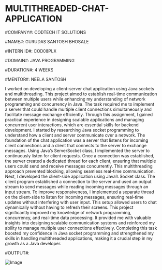 # MULTITHREADED-CHAT-APPLICATION

#COMPANY#: CODTECH IT SOLUTIONS

#NAME#: GURUDAS SANTOSH BHOSALE

#INTERN ID#: COD08PLX

#DOMAIN#: JAVA PROGRAMMING

#DURATION#: 4 WEEKS

#MENTOR#: NEELA SANTOSH

   I worked on developing a client-server chat application using Java sockets and multithreading. This project aimed to establish real-time communication between multiple users while enhancing my understanding of network programming and concurrency in Java. The task required me to implement a server that could handle multiple client connections simultaneously and facilitate message exchange efficiently. Through this assignment, I gained practical experience in designing scalable applications and managing concurrent user interactions, which are essential skills for backend development.
   I started by researching Java socket programming to understand how a client and server communicate over a network. The foundation of the chat application was a server that listens for incoming client connections and a client that connects to the server to exchange messages. Using Java’s ServerSocket class, I implemented the server to continuously listen for client requests. Once a connection was established, the server created a dedicated thread for each client, ensuring that multiple users could send and receive messages concurrently. This multithreading approach prevented blocking, allowing seamless real-time communication.
   Next, I developed the client-side application using Java’s Socket class. The client program established a connection to the server and used an output stream to send messages while reading incoming messages through an input stream. To improve responsiveness, I implemented a separate thread on the client-side to listen for incoming messages, ensuring real-time updates without interfering with user input. This setup allowed users to chat dynamically without having to refresh their screens.
   This project significantly improved my knowledge of network programming, concurrency, and real-time data processing. It provided me with valuable insights into designing scalable communication systems and reinforced my ability to manage multiple user connections effectively. Completing this task boosted my confidence in Java socket programming and strengthened my skills in handling multithreaded applications, making it a crucial step in my growth as a Java developer.

#OUTPUT#:

![Image](https://github.com/user-attachments/assets/06370e5e-49fd-4b1f-bd3b-d5e820c53017)

